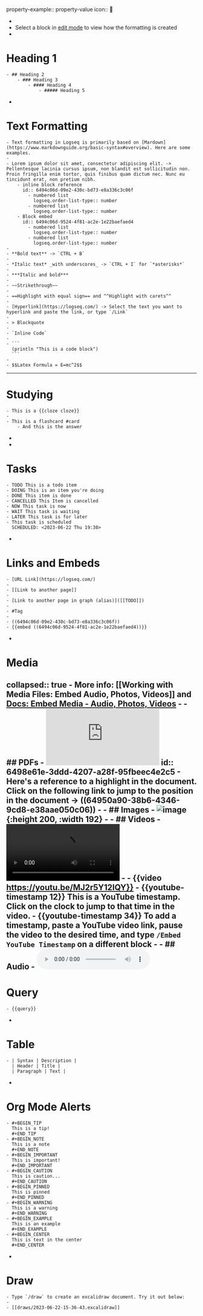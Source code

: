 property-example:: property-value
icon:: 👠

-
- Select a block in [edit mode](((6498e61e-b110-46ad-b6d1-1167e44da111))) to view how the formatting is created
-
# Heading 1
	- ## Heading 2
		- ### Heading 3
			- #### Heading 4
				- ##### Heading 5
-
# Text Formatting
	- Text formatting in Logseq is primarily based on [Mardown](https://www.markdownguide.org/basic-syntax#overview). Here are some examples.
	-
	- Lorem ipsum dolor sit amet, consectetur adipiscing elit. -> Pellentesque lacinia cursus ipsum, non blandit est sollicitudin non. Proin fringilla enim tortor, quis finibus quam dictum nec. Nunc eu tincidunt erat, non pretium nibh.
		- inline block reference
		  id:: 6494c06d-09e2-430c-bd73-e8a336c3c06f
			- numbered list
			  logseq.order-list-type:: number
			- numbered list
			  logseq.order-list-type:: number
		- Block embed
		  id:: 6494c06d-9524-4f81-ac2e-1e22baefaed4
			- numbered list
			  logseq.order-list-type:: number
			- numbered list
			  logseq.order-list-type:: number
	-
	- **Bold text** -> `CTRL + B`
	-
	- *Italic text* _with underscores_ -> `CTRL + I` for `*asterisks*`
	-
	- ***Italic and bold***
	-
	- ~~Strikethrough~~
	-
	- ==Highlight with equal sign== and ^^Highlight with carets^^
	-
	- [Hyperlink](https://logseq.com/) -> Select the text you want to hyperlink and paste the link, or type `/Link`
	-
	- > Blockquote
	-
	- `Inline Code`
	-
	- ```
	  (println "This is a code block")
	  ```
	-
	- $$Latex Formula = E=mc^2$$
- ---
# Studying
	- This is a {{cloze cloze}}
	-
	- This is a flashcard #card
		- And this is the answer
-
-
# Tasks
	- TODO This is a todo item
	- DOING This is an item you're doing
	- DONE This item is done
	- CANCELLED This Item is cancelled
	- NOW This task is now
	- WAIT This task is waiting
	- LATER This task is for later
	- This task is scheduled
	  SCHEDULED: <2023-06-22 Thu 19:30>
-
# Links and Embeds
	- [URL Link](https://logseq.com/)
	-
	- [[Link to another page]]
	-
	- [Link to another page in graph (alias)]([[TODO]])
	-
	- #Tag
	-
	- ((6494c06d-09e2-430c-bd73-e8a336c3c06f))
	- {{embed ((6494c06d-9524-4f81-ac2e-1e22baefaed4))}}
-
# Media
collapsed:: true
	- More info: [[Working with Media Files: Embed Audio, Photos, Videos]] and [Docs: Embed Media - Audio, Photos, Videos](https://docs.logseq.com/#/page/embed%20media%20-%20audio%2C%20photos%2C%20videos)
	-
	- ## PDFs
		- ![document.pdf -> Click here to open the document!](http://openresearch.ocadu.ca/id/eprint/3795/7/Uyanze_Candide_2022_DigitalFutures_THESIS.pdf)
		  id:: 6498e61e-3ddd-4207-a28f-95fbeec4e2c5
			- Here's a reference to a highlight in the document. Click on the following link to jump to the position in the document -> ((64950a90-38b6-4346-9cd8-e38aae050c06))
	-
	- ## Images
		- ![image](https://asset.logseq.com/static/img/logo.png){:height 200, :width 192}
	-
	- ## Videos
	- ![video hosted online](http://commondatastorage.googleapis.com/gtv-videos-bucket/sample/BigBuckBunny.mp4)
	-
	- {{video https://youtu.be/MJ2r5Y12IQY}}
		- {{youtube-timestamp 12}} This is a YouTube timestamp. Click on the clock to jump to that time in the video.
		- {{youtube-timestamp 34}} To add a timestamp, paste a YouTube video link, pause the video to the desired time, and type `/Embed YouTube Timestamp` on a different block
	-
	- ## Audio
		- ![audio hosted online](https://www.kozco.com/tech/piano2-CoolEdit.mp3)
-
# Query
	- {{query}}
-
# Table
	- | Syntax | Description |
	  | Header | Title |
	  | Paragraph | Text |
-
# Org Mode Alerts
	- #+BEGIN_TIP
	  This is a tip!
	  #+END_TIP
	- #+BEGIN_NOTE
	  This is a note
	  #+END_NOTE
	- #+BEGIN_IMPORTANT
	  This is important!
	  #+END_IMPORTANT
	- #+BEGIN_CAUTION
	  This is caution...
	  #+END_CAUTION
	- #+BEGIN_PINNED
	  This is pinned
	  #+END_PINNED
	- #+BEGIN_WARNING
	  This is a warning
	  #+END_WARNING
	- #+BEGIN_EXAMPLE
	  This is an example
	  #+END_EXAMPLE
	- #+BEGIN_CENTER
	  This is text in the center
	  #+END_CENTER
-
# Draw
	- Type `/draw` to create an excalidraw document. Try it out below:
	-
	- [[draws/2023-06-22-15-36-43.excalidraw]]
